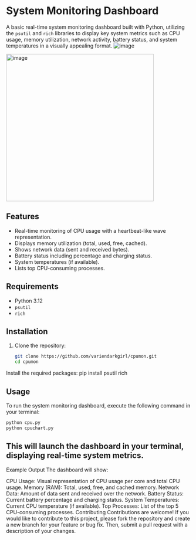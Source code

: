 # System Monitoring Dashboard

A basic real-time system monitoring dashboard built with Python, utilizing the `psutil` and `rich` libraries to display key system metrics such as CPU usage, memory utilization, network activity, battery status, and system temperatures in a visually appealing format.
![image](https://github.com/user-attachments/assets/e2067e74-a67a-486d-9bd6-2bf7b1f0b4b7)

<img width="402" alt="image" src="https://github.com/user-attachments/assets/b78c923c-09ba-4fd8-83f3-9c2f87b354ec" />



## Features

- Real-time monitoring of CPU usage with a heartbeat-like wave representation.
- Displays memory utilization (total, used, free, cached).
- Shows network data (sent and received bytes).
- Battery status including percentage and charging status.
- System temperatures (if available).
- Lists top CPU-consuming processes.

## Requirements

- Python 3.12
- `psutil`
- `rich`

## Installation

1. Clone the repository:

   ```bash
   git clone https://github.com/variendarkgirl/cpumon.git
   cd cpumon
Install the required packages:
pip install psutil rich
## Usage
To run the system monitoring dashboard, execute the following command in your terminal:

   ```bash
   python cpu.py
   python cpuchart.py
   ```

## This will launch the dashboard in your terminal, displaying real-time system metrics.
Example Output
The dashboard will show:

CPU Usage: Visual representation of CPU usage per core and total CPU usage.
Memory (RAM): Total, used, free, and cached memory.
Network Data: Amount of data sent and received over the network.
Battery Status: Current battery percentage and charging status.
System Temperatures: Current CPU temperature (if available).
Top Processes: List of the top 5 CPU-consuming processes.
Contributing
Contributions are welcome! If you would like to contribute to this project, please fork the repository and create a new branch for your feature or bug fix. Then, submit a pull request with a description of your changes.

